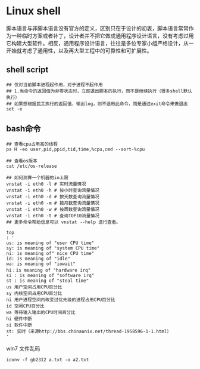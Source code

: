 # Linux shell
脚本语言与非脚本语言没有官方的定义，区别只在于设计的初衷，脚本语言常常作为一种临时方案或者补丁，设计者并不把它做成通用程序设计语言，没有考虑过用它构建大型软件。相反，通用程序设计语言，往往是多位专家小组严格设计，从一开始就考虑了通用性，以及再大型工程中的可靠性和可扩展性。

## shell script
```shell
## 仅对当前脚本进程起作用，对子进程不起作用
## 1.当命令的返回值为非零状态时，立即退出脚本的执行，而不是继续执行（很多shell默认执行）
## 如果想根据民工执行的返回值，输出log，则不适用此命令，而是通过exit命令来做退出
set -e
```

## bash命令
``` shell
## 查看cpu占用高的线程
ps H -eo user,pid,ppid,tid,time,%cpu,cmd --sort-%cpu

## 查看os版本
cat /etc/os-release

## 如何测算一个机器的io上限
vnstat -i eth0 -l # 实时流量情况
vnstat -i eth0 -h # 按小时查询流量情况
vnstat -i eth0 -d # 按天数查询流量情况
vnstat -i eth0 -m # 按月数查询流量情况
vnstat -i eth0 -w # 按周数查询流量情况
vnstat -i eth0 -t # 查询TOP10流量情况
## 更多命令帮助信息可以 vnstat --help 进行查看。

top
: '
us: is meaning of "user CPU time"
sy: is meaning of "system CPU time"
ni: is meaning of" nice CPU time"
id: is meaning of "idle"
wa: is meaning of "iowait" 
hi：is meaning of "hardware irq"
si : is meaning of "software irq"
st : is meaning of "steal time"
us 用户空间占用CPU百分比
sy 内核空间占用CPU百分比
ni 用户进程空间内改变过优先级的进程占用CPU百分比
id 空闲CPU百分比
wa 等待输入输出的CPU时间百分比
hi 硬件中断
si 软件中断 
st: 实时（来源http://bbs.chinaunix.net/thread-1958596-1-1.html）
'
```

win7 文件乱码
``` shell
iconv -f gb2312 a.txt -o a2.txt
```